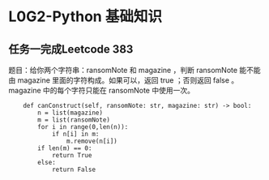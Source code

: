# L0G2-Python 基础知识

## 任务一完成Leetcode 383

题目：给你两个字符串：ransomNote 和 magazine ，判断 ransomNote 能不能由 magazine 里面的字符构成。如果可以，返回 true ；否则返回 false 。magazine 中的每个字符只能在 ransomNote 中使用一次。

```class Solution:
    def canConstruct(self, ransomNote: str, magazine: str) -> bool:
        n = list(magazine)
        m = list(ransomNote)
        for i in range(0,len(n)):
            if n[i] in m:
                m.remove(n[i])
        if len(m) == 0:
            return True
        else:
            return False
```

